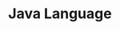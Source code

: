 ---
# Featured tags need to have either the `list` or `grid` layout (PRO only).
layout: grid

# The title of the tag's page.
title: Java Language

# The name of the tag, used in a post's front matter (e.g. tags: [<slug>]).
slug: java-language

# (Optional) Write a short (~150 characters) description of this featured tag.
description: >
  Java is a high-level, object-oriented programming language known for its platform independence, allowing applications to run on any system with a compatible JVM (Java Virtual Machine). With a focus on reliability, scalability, and ease of development, Java is widely used in web, mobile, and enterprise software solutions.

# (Optional) You can disable grouping posts by date.
no_groups: false

# Exclude this example category from the sitemap.
# DON'T USE THIS SETTING IN YOUR CATEGORIES!
sitemap: false
---